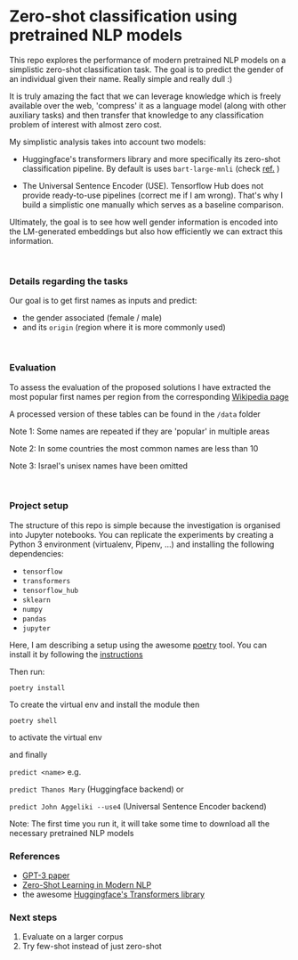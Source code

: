 # Zero-shot classification using pretrained NLP models

This repo explores the performance of modern pretrained NLP models on a simplistic zero-shot 
classification task. The goal is to predict the gender of an individual given their name. Really simple 
and really dull :)

It is truly amazing the fact that we can leverage knowledge which is freely available over the web, 
'compress' it as a language model (along with other auxiliary tasks) 
and then transfer that knowledge to any classification problem of interest with almost zero cost. 

My simplistic analysis takes into account two models:

- Huggingface's transformers library and more specifically its zero-shot classification
  pipeline. By default is uses `bart-large-mnli` 
  (check [ref.](https://discuss.huggingface.co/t/new-pipeline-for-zero-shot-text-classification/681) )
   
- The Universal Sentence Encoder (USE). Tensorflow Hub does not provide ready-to-use pipelines (correct me if I am wrong). 
  That's why I build a simplistic one manually which serves as a baseline comparison.
  
  
Ultimately, the goal is to see how well gender information is encoded into the LM-generated embeddings but also
how efficiently we can extract this information.

<br />

  
### Details regarding the tasks
Our goal is to get first names as inputs and predict:
- the gender associated (female / male)
- and its `origin` (region where it is more commonly used)


<br />

### Evaluation
To assess the evaluation of the proposed solutions I have extracted the most popular first names per region from
 the corresponding [Wikipedia page](https://en.wikipedia.org/wiki/List_of_most_popular_given_names#Male_names)

A processed version of these tables can be found in the `/data` folder



Note 1: Some names are repeated if they are 'popular' in multiple areas

Note 2: In some countries the most common names are less than 10

Note 3: Israel's unisex names have been omitted


<br />

### Project setup
The structure of this repo is simple because the investigation is organised into Jupyter 
notebooks. You can replicate the experiments by creating a Python 3 environment
(virtualenv, Pipenv, ...) and installing the following dependencies:

- `tensorflow`
- `transformers`
- `tensorflow_hub`
- `sklearn`
- `numpy`
- `pandas`
- `jupyter`
 
 Here, I am describing a setup using the awesome [poetry](https://python-poetry.org/) tool.
You can install it by following the [instructions](https://python-poetry.org/docs/)
 
 Then run:

`poetry install`

To create the virtual env and install the module then 

`poetry shell`

to activate the virtual env

and finally 

`predict <name>` e.g. 

`predict Thanos Mary` (Huggingface backend)
or 

`predict John Aggeliki --use4` (Universal Sentence Encoder backend)

Note: The first time you run it, it will take some time to download all the 
necessary pretrained NLP models
<br />

### References

- [GPT-3 paper](https://arxiv.org/abs/2005.14165) 
- [Zero-Shot Learning in Modern NLP](https://joeddav.github.io/blog/2020/05/29/ZSL.html) 
- the awesome [Huggingface's Transformers library](https://github.com/huggingface/transformers)    


### Next steps

1. Evaluate on a larger corpus 
2. Try few-shot instead of just zero-shot